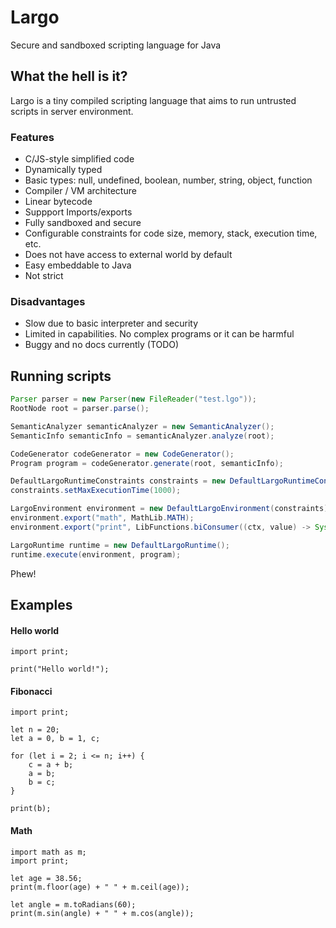 # Largo 
Secure and sandboxed scripting language for Java

## What the hell is it?

Largo is a tiny compiled scripting language that aims to run untrusted scripts in server environment.

### Features
* C/JS-style simplified code
* Dynamically typed
* Basic types: null, undefined, boolean, number, string, object, function
* Compiler / VM architecture
* Linear bytecode
* Suppport Imports/exports
* Fully sandboxed and secure
* Configurable constraints for code size, memory, stack, execution time, etc.
* Does not have access to external world by default
* Easy embeddable to Java
* Not strict

### Disadvantages
* Slow due to basic interpreter and security
* Limited in capabilities. No complex programs or it can be harmful
* Buggy and no docs currently (TODO)

## Running scripts
```java
Parser parser = new Parser(new FileReader("test.lgo"));
RootNode root = parser.parse();

SemanticAnalyzer semanticAnalyzer = new SemanticAnalyzer();
SemanticInfo semanticInfo = semanticAnalyzer.analyze(root);

CodeGenerator codeGenerator = new CodeGenerator();
Program program = codeGenerator.generate(root, semanticInfo);

DefaultLargoRuntimeConstraints constraints = new DefaultLargoRuntimeConstraints();
constraints.setMaxExecutionTime(1000);

LargoEnvironment environment = new DefaultLargoEnvironment(constraints);
environment.export("math", MathLib.MATH);
environment.export("print", LibFunctions.biConsumer((ctx, value) -> System.out.println(value.asJString())));

LargoRuntime runtime = new DefaultLargoRuntime();
runtime.execute(environment, program);
```
Phew!

## Examples
#### Hello world
```
import print;

print("Hello world!");
```

#### Fibonacci 
```
import print;

let n = 20;
let a = 0, b = 1, c;

for (let i = 2; i <= n; i++) {
    c = a + b;
    a = b;
    b = c;
}

print(b);
```

#### Math
```
import math as m;
import print;

let age = 38.56;
print(m.floor(age) + " " + m.ceil(age));

let angle = m.toRadians(60);
print(m.sin(angle) + " " + m.cos(angle));
```

